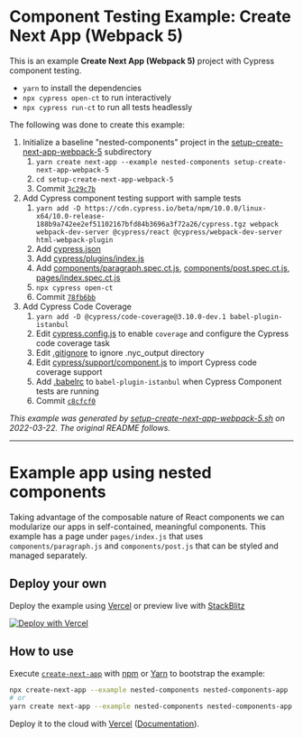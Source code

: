 # Component Testing Example: Create Next App (Webpack 5)

This is an example **Create Next App (Webpack 5)** project with Cypress component testing.

- `yarn` to install the dependencies
- `npx cypress open-ct` to run interactively
- `npx cypress run-ct` to run all tests headlessly

The following was done to create this example:

1. Initialize a baseline "nested-components" project in the [setup-create-next-app-webpack-5](.) subdirectory
   1. `yarn create next-app --example nested-components setup-create-next-app-webpack-5`
   2. `cd setup-create-next-app-webpack-5`
   3. Commit [`3c29c7b`](https://github.com/cypress-io/cypress-component-testing-examples/commit/3c29c7b0b1562d29c2dc667bbce182daeae93663)
2. Add Cypress component testing support with sample tests
   1. `yarn add -D https://cdn.cypress.io/beta/npm/10.0.0/linux-x64/10.0-release-188b9a742ee2ef51102167bfd84b3696a3f72a26/cypress.tgz webpack webpack-dev-server @cypress/react @cypress/webpack-dev-server html-webpack-plugin`
   2. Add [cypress.json](cypress.json)
   3. Add [cypress/plugins/index.js](cypress/plugins/index.js)
   4. Add [components/paragraph.spec.ct.js](components/paragraph.spec.ct.js), [components/post.spec.ct.js](components/post.spec.ct.js), [pages/index.spec.ct.js](pages/index.spec.ct.js)
   5. `npx cypress open-ct`
   6. Commit [`78fb6bb`](https://github.com/cypress-io/cypress-component-testing-examples/commit/78fb6bb83345f9909ada9a58474910f8df04a4c4)
3. Add Cypress Code Coverage
   1. `yarn add -D @cypress/code-coverage@3.10.0-dev.1 babel-plugin-istanbul`
   2. Edit [cypress.config.js](cypress.config.js) to enable `coverage` and configure the Cypress code coverage task
   3. Edit [.gitignore](.gitignore) to ignore .nyc_output directory
   4. Edit [cypress/support/component.js](cypress/support/component.js) to import Cypress code coverage support
   5. Add [.babelrc](.babelrc) to `babel-plugin-istanbul` when Cypress Component tests are running
   6. Commit [`c8cfcf0`](https://github.com/cypress-io/cypress-component-testing-examples/commit/c8cfcf0ef4e12bda3817d81af1ddcca06c078c79)

_This example was generated by [setup-create-next-app-webpack-5.sh](https://github.com/cypress-io/cypress-component-testing-examples/blob/main/scripts/setup-create-next-app-webpack-5.sh) on 2022-03-22. The original README follows._

---

# Example app using nested components

Taking advantage of the composable nature of React components we can modularize our apps in self-contained, meaningful components. This example has a page under `pages/index.js` that uses `components/paragraph.js` and `components/post.js` that can be styled and managed separately.

## Deploy your own

Deploy the example using [Vercel](https://vercel.com?utm_source=github&utm_medium=readme&utm_campaign=next-example) or preview live with [StackBlitz](https://stackblitz.com/github/vercel/next.js/tree/canary/examples/nested-components)

[![Deploy with Vercel](https://vercel.com/button)](https://vercel.com/new/git/external?repository-url=https://github.com/vercel/next.js/tree/canary/examples/nested-components&project-name=nested-components&repository-name=nested-components)

## How to use

Execute [`create-next-app`](https://github.com/vercel/next.js/tree/canary/packages/create-next-app) with [npm](https://docs.npmjs.com/cli/init) or [Yarn](https://yarnpkg.com/lang/en/docs/cli/create/) to bootstrap the example:

```bash
npx create-next-app --example nested-components nested-components-app
# or
yarn create next-app --example nested-components nested-components-app
```

Deploy it to the cloud with [Vercel](https://vercel.com/new?utm_source=github&utm_medium=readme&utm_campaign=next-example) ([Documentation](https://nextjs.org/docs/deployment)).
